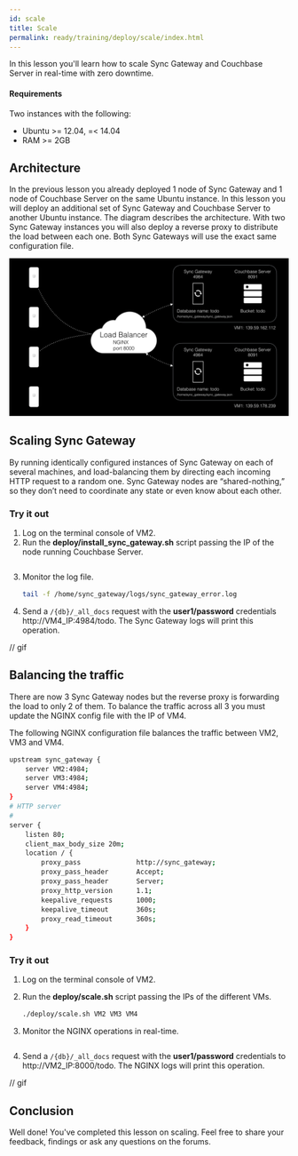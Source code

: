 ```yaml
---
id: scale
title: Scale
permalink: ready/training/deploy/scale/index.html
---
```


In this lesson you'll learn how to scale Sync Gateway and Couchbase Server in real-time with zero downtime.

#### Requirements

Two instances with the following:

- Ubuntu >= 12.04, =< 14.04
- RAM >= 2GB

## Architecture

In the previous lesson you already deployed 1 node of Sync Gateway and 1 node of Couchbase Server on the same Ubuntu instance. In this lesson you will deploy an additional set of Sync Gateway and Couchbase Server to another Ubuntu instance. The diagram describes the architecture. With two Sync Gateway instances you will also deploy a reverse proxy to distribute the load between each one. Both Sync Gateways will use the exact same configuration file.

![](img/image71.png)

## Scaling Sync Gateway

By running identically configured instances of Sync Gateway on each of several machines, and load-balancing them by directing each incoming HTTP request to a random one. Sync Gateway nodes are “shared-nothing,” so they don’t need to coordinate any state or even know about each other.

### Try it out

1. Log on the terminal console of VM2.
2. Run the **deploy/install\_sync\_gateway.sh** script passing the IP of the node running Couchbase Server.

```bash

```

3. Monitor the log file.

    ```bash
    tail -f /home/sync_gateway/logs/sync_gateway_error.log
    ```

4. Send a `/{db}/_all_docs` request with the **user1/password** credentials http://VM4_IP:4984/todo. The Sync Gateway logs will print this operation.

// gif

## Balancing the traffic

There are now 3 Sync Gateway nodes but the reverse proxy is forwarding the load to only 2 of them. To balance the traffic across all 3 you must update the NGINX config file with the IP of VM4.

The following NGINX configuration file balances the traffic between VM2, VM3 and VM4.

```bash
upstream sync_gateway {
    server VM2:4984;
    server VM3:4984;
    server VM4:4984;
}
# HTTP server
#
server {
    listen 80;
    client_max_body_size 20m;
    location / {
        proxy_pass              http://sync_gateway;
        proxy_pass_header       Accept;
        proxy_pass_header       Server;
        proxy_http_version      1.1;
        keepalive_requests      1000;
        keepalive_timeout       360s;
        proxy_read_timeout      360s;
    }
}
```

### Try it out

1. Log on the terminal console of VM2.
2. Run the **deploy/scale.sh** script passing the IPs of the different VMs.

    ```bash
    ./deploy/scale.sh VM2 VM3 VM4
    ```

3. Monitor the NGINX operations in real-time.

```bash

```

4. Send a `/{db}/_all_docs` request with the **user1/password** credentials to http://VM2_IP:8000/todo. The NGINX logs will print this operation.

// gif

## Conclusion

Well done! You've completed this lesson on scaling. Feel free to share your feedback, findings or ask any questions on the forums.